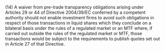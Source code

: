 (14) A waiver from pre-trade transparency obligations arising under Articles 29 or 44 of Directive 2004/39/EC conferred by a competent authority should not enable investment firms to avoid such obligations in respect of those transactions in liquid shares which they conclude on a bilateral basis under the rules of a regulated market or an MTF where, if carried out outside the rules of the regulated market or MTF, those transactions would be subject to the requirements to publish quotes set out in Article 27 of that Directive.